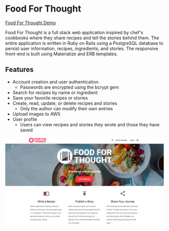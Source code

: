 # Food For Thought

[Food For Thought Demo](http://foodforthought-flatiron.herokuapp.com/)

Food For Thought is a full stack web application inspired by chef's cookbooks where they share recipes and tell the stories behind them. The entire application is written in Ruby on Rails using a PostgreSQL database to persist user information, recipes, ingredients, and stories. The responsive front-end is built using Materialize and ERB templates.

## Features

* Account creation and user authentication
  * Passwords are encrypted using the bcrypt gem
* Search for recipes by name or ingredient
* Save your favorite recipes or stories
* Create, read, update, or delete recipes and stories
  * Only the author can modify their own entries
* Upload images to AWS
* User profile
  * Users can view recipes and stories they wrote and those they have saved

![Food For Thought Homepage](/app/assets/images/FoodApp.png "Food For Thought Homepage")
